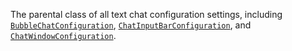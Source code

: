 The parental class of all text chat configuration settings, including
[`BubbleChatConfiguration`](https://create.roblox.com/docs/reference/engine/classes/BubbleChatConfiguration), [`ChatInputBarConfiguration`](https://create.roblox.com/docs/reference/engine/classes/ChatInputBarConfiguration), and
[`ChatWindowConfiguration`](https://create.roblox.com/docs/reference/engine/classes/ChatWindowConfiguration).